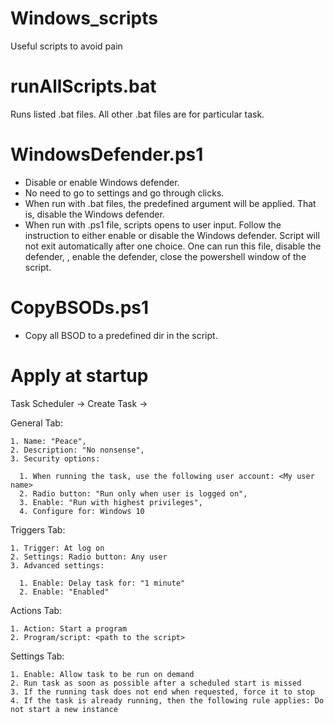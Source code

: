 # Windows_scripts

Useful scripts to avoid pain

# runAllScripts.bat
Runs listed .bat files. All other .bat files are for particular task.

# WindowsDefender.ps1
- Disable or enable Windows defender.
- No need to go to settings and go through clicks.
- When run with .bat files, the predefined argument will be applied. That is, disable the Windows defender.
- When run with .ps1 file, scripts opens to user input. Follow the instruction to either enable or disable the Windows defender. Script will not exit automatically after one choice. One can run this file, disable the defender, <do whatever you want>, enable the defender, close the powershell window of the script.

# CopyBSODs.ps1

- Copy all BSOD to a predefined dir in the script.

# Apply at startup 
  
Task Scheduler -> Create Task -> 

  General Tab: 
  
    1. Name: "Peace", 
    2. Description: "No nonsense", 
    3. Security options: 
  
      1. When running the task, use the following user account: <My user name> 
      2. Radio button: "Run only when user is logged on", 
      3. Enable: "Run with highest privileges", 
      4. Configure for: Windows 10
  
  Triggers Tab:
  
    1. Trigger: At log on
    2. Settings: Radio button: Any user
    3. Advanced settings: 

      1. Enable: Delay task for: "1 minute"
      2. Enable: "Enabled"
  
  Actions Tab:
  
    1. Action: Start a program
    2. Program/script: <path to the script> 
 
  Settings Tab:
  
    1. Enable: Allow task to be run on demand
    2. Run task as soon as possible after a scheduled start is missed
    3. If the running task does not end when requested, force it to stop
    4. If the task is already running, then the following rule applies: Do not start a new instance
